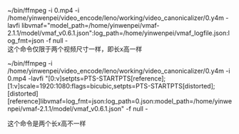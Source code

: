 ~/bin/ffmpeg -i 0.mp4 -i /home/yinwenpei/video_encode/leno/working/video_canonicalizer/0.y4m -lavfi libvmaf="model_path=/home/yinwenpei/vmaf-2.1.1/model/vmaf_v0.6.1.json":log_path=/home/yinwenpei/vmaf_logfile.json:log_fmt=json -f null -  
这个命令仅限于两个视频尺寸一样，即长x高一样    

 ~/bin/ffmpeg -i /home/yinwenpei/video_encode/leno/working/video_canonicalizer/0.y4m -i 0.mp4 -lavfi "[0:v]setpts=PTS-STARTPTS[reference]; [1:v]scale=1920:1080:flags=bicubic,setpts=PTS-STARTPTS[distorted]; [distorted][reference]libvmaf=log_fmt=json:log_path=0.json:model_path=/home/yinwenpei/vmaf-2.1.1/model/vmaf_v0.6.1.json" -f null -

这个命令是两个长x高不一样  

